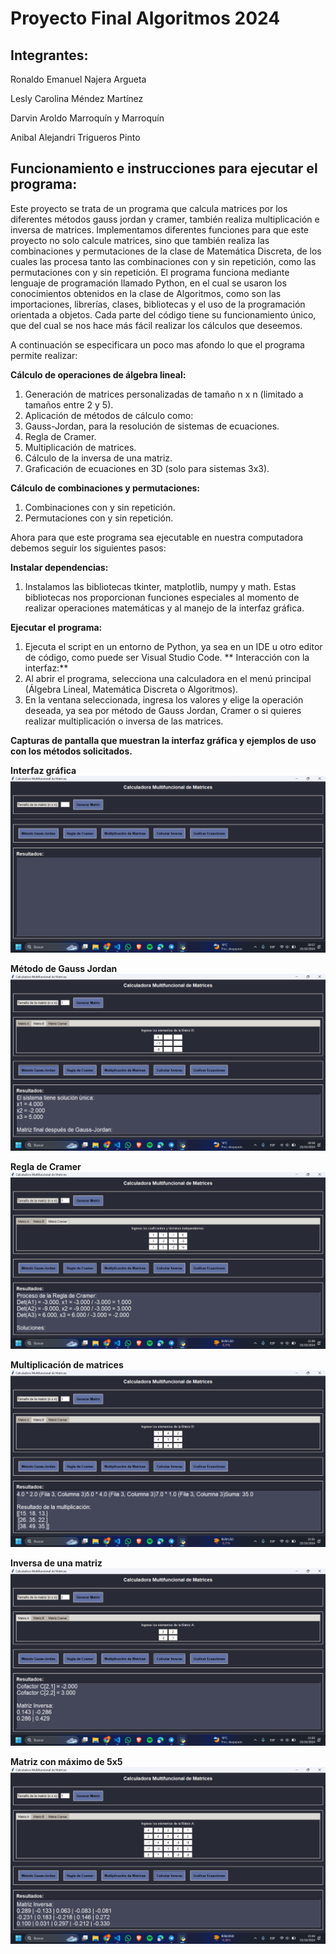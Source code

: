 # Proyecto Final Algoritmos 2024 

## Integrantes: 
Ronaldo Emanuel Najera Argueta

Lesly Carolina Méndez Martínez 

Darvin Aroldo Marroquín y Marroquín

Anibal Alejandri Trigueros Pinto

## Funcionamiento e instrucciones para ejecutar el programa:

Este proyecto se trata de un programa que calcula matrices por los diferentes métodos gauss jordan y cramer, también realiza multiplicación e inversa de matrices. Implementamos diferentes funciones para que este proyecto no solo calcule matrices, sino que también realiza las combinaciones y permutaciones de la clase de Matemática Discreta, de los cuales las procesa tanto las combinaciones con y sin repetición, como las permutaciones con y sin repetición. 
El programa funciona mediante lenguaje de programación llamado Python, en el cual se usaron los conocimientos obtenidos en la clase de Algoritmos, como son las importaciones, librerías, clases, bibliotecas y el uso de la programación orientada a objetos. Cada parte del código tiene su funcionamiento único, que del cual se nos hace más fácil realizar los cálculos que deseemos. 

A continuación se especificara un poco mas afondo lo que el programa permite realizar:

**Cálculo de operaciones de álgebra lineal:**
1. Generación de matrices personalizadas de tamaño n x n (limitado a tamaños entre 2 y 5).
2. Aplicación de métodos de cálculo como:
3. Gauss-Jordan, para la resolución de sistemas de ecuaciones.
4. Regla de Cramer.
5. Multiplicación de matrices.
6. Cálculo de la inversa de una matriz.
7. Graficación de ecuaciones en 3D (solo para sistemas 3x3).

**Cálculo de combinaciones y permutaciones:**
1. Combinaciones con y sin repetición.
2. Permutaciones con y sin repetición.

Ahora para que este programa sea ejecutable en nuestra computadora debemos seguir los siguientes pasos: 

**Instalar dependencias:**
1. Instalamos las bibliotecas tkinter, matplotlib, numpy y math. Estas bibliotecas nos proporcionan funciones especiales al momento de realizar operaciones matemáticas y al manejo de la interfaz gráfica. 

**Ejecutar el programa:**
1. Ejecuta el script en un entorno de Python, ya sea en un IDE u otro editor de código, como puede ser Visual Studio Code. 
**
Interacción con la interfaz:**
1. Al abrir el programa, selecciona una calculadora en el menú principal (Álgebra Lineal, Matemática Discreta o Algoritmos).
2. En la ventana seleccionada, ingresa los valores y elige la operación deseada, ya sea por método de Gauss Jordan, Cramer o si quieres realizar multiplicación o inversa de las matrices. 

**Capturas de pantalla que muestran la interfaz gráfica y ejemplos de uso con los métodos solicitados.**

**Interfaz gráfica**
![Interfaz grafica](https://github.com/dmarroquinygithub/empresa-constructora/blob/main/capturas/interfas%20grafica.png)


**Método de Gauss Jordan**
![Metodo Gauss Jordan](https://github.com/dmarroquinygithub/empresa-constructora/blob/main/capturas/metodo%20gauss.png)




**Regla de Cramer**
![Regla Cramer](https://github.com/dmarroquinygithub/empresa-constructora/blob/main/capturas/metodo%20cramer.png)




**Multiplicación de matrices**
![Multiplicacion](https://github.com/dmarroquinygithub/empresa-constructora/blob/main/capturas/multiplicacion.png)






**Inversa de una matriz**
![Inversa](https://github.com/dmarroquinygithub/empresa-constructora/blob/main/capturas/inverse.png)





**Matriz con máximo de 5x5**
![Maximo matriz](https://github.com/dmarroquinygithub/empresa-constructora/blob/main/capturas/matriz%205x5.png)
